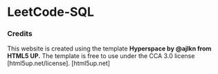# LeetCode-SQL

### Credits
This website is created using the template **Hyperspace by @ajlkn from HTML5 UP.**
The template is free to use under the CCA 3.0 license [html5up.net/license].
[html5up.net]